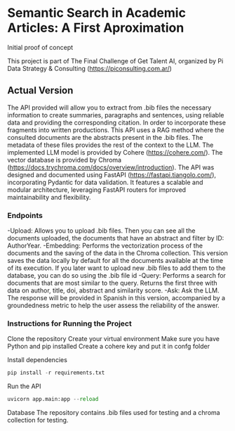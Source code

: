 # Semantic Search in Academic Articles: A First Aproximation
Initial proof of concept

This project is part of The Final Challenge of Get Talent AI, organized by Pi Data Strategy & Consulting (https://piconsulting.com.ar/)

## Actual Version

The API provided will allow you to extract from .bib files the necessary information to create summaries, paragraphs and sentences, using reliable data and providing the corresponding citation. In order to incorporate these fragments into written productions.
This API uses a RAG method where the consulted documents are the abstracts present in the .bib files. The metadata of these files provides the rest of the context to the LLM.
The implemented LLM model is provided by Cohere (https://cohere.com/).
The vector database is provided by Chroma (https://docs.trychroma.com/docs/overview/introduction).
The API was designed and documented using FastAPI (https://fastapi.tiangolo.com/), incorporating Pydantic for data validation. 
It features a scalable and modular architecture, leveraging FastAPI routers for improved maintainability and flexibility.

### Endpoints
-Upload: Allows you to upload .bib files.
Then you can see all the documents uploaded, the documents that have an abstract and filter by ID: AuthorYear.
-Embedding: Performs the vectorization process of the documents and the saving of the data in the Chroma collection. 
This version saves the data locally by default for all the documents available at the time of its execution.
If you later want to upload new .bib files to add them to the database, you can do so using the .bib file id
-Query: Performs a search for documents that are most similar to the query. Returns the first three with data on author, title, doi, abstract and similarity score.
-Ask: Ask the LLM. The response will be provided in Spanish in this version, accompanied by a groundedness metric to help the user assess the reliability of the answer.


### Instructions for Running the Project

Clone the repository
Create your virtual environment
Make sure you have Python and pip installed
Create a cohere key and put it in confg folder

Install dependencies

```python
pip install -r requirements.txt
```

Run the API

```python
uvicorn app.main:app --reload
```

Database
The repository contains .bib files used for testing and a chroma collection for testing.

